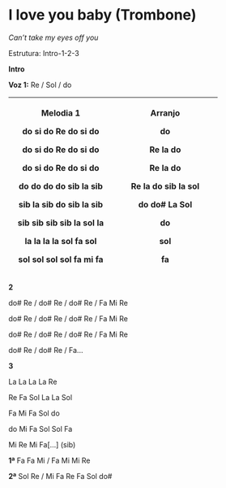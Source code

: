 # **I love you baby** **(Trombone)**

*Can’t take my eyes off you*

Estrutura: Intro-1-2-3

**Intro**

**Voz 1:** Re / Sol / do

<table style="width:91%;">
<colgroup>
<col style="width: 45%" />
<col style="width: 45%" />
</colgroup>
<thead>
<tr>
<th><p><strong>Melodia 1</strong></p>
<p>do si do <strong>Re</strong> do si do</p>
<p><strong>do</strong> si do Re do si do</p>
<p><strong>do</strong> si do Re do si do</p>
<p><strong>do</strong> do do do sib la sib</p>
<p>sib la sib <strong>do</strong> sib la sib</p>
<p>sib sib sib <strong>sib</strong> la sol la</p>
<p>la la la <strong>la</strong> sol fa sol</p>
<p>sol sol sol <strong>sol</strong> fa mi fa</p></th>
<th><p><strong>Arranjo</strong></p>
<p>do</p>
<p>Re la do</p>
<p>Re la do</p>
<p>Re la do sib la sol</p>
<p>do do# La Sol</p>
<p>do</p>
<p>sol</p>
<p>fa</p></th>
</tr>
</thead>
<tbody>
</tbody>
</table>

**2**

do# Re / do# Re / do# Re / Fa Mi Re

do# Re / do# Re / do# Re / Fa Mi Re

do# Re / do# Re / do# Re / Fa Mi Re

do# Re / do# Re / Fa...

**3**

La La La La Re

Re Fa Sol La La Sol

Fa Mi Fa Sol do

do Mi Fa Sol Sol Fa

Mi Re Mi Fa\[...\] (sib)

**1ª** Fa Fa Mi / Fa Mi Mi Re

**2ª** Sol Re / Mi Fa Re Fa Sol do#